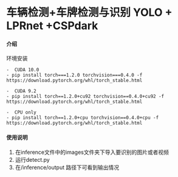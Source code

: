 # 车辆检测+车牌检测与识别 YOLO + LPRnet +CSPdark
#### 介绍
环境安装
```
-  CUDA 10.0
- pip install torch===1.2.0 torchvision===0.4.0 -f https://download.pytorch.org/whl/torch_stable.html

-  CUDA 9.2
- pip install torch==1.2.0+cu92 torchvision==0.4.0+cu92 -f https://download.pytorch.org/whl/torch_stable.html

-  CPU only
- pip install torch==1.2.0+cpu torchvision==0.4.0+cpu -f https://download.pytorch.org/whl/torch_stable.html
```


#### 使用说明
1. 在inference文件中的images文件夹下导入要识别的图片或者视频
2.  运行detect.py
3.  在/inference/output 路径下可看到输出情况
